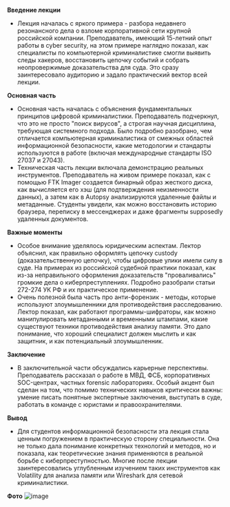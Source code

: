 **Введение лекции**

- Лекция началась с яркого примера - разбора недавнего резонансного дела о взломе корпоративной сети крупной российской компании. Преподаватель, имеющий 15-летний опыт работы в cyber security, на этом примере наглядно показал, как специалисты по компьютерной криминалистике смогли выявить следы хакеров, восстановить цепочку событий и собрать неопровержимые доказательства для суда. Это сразу заинтересовало аудиторию и задало практический вектор всей лекции.

**Основная часть**

- Основная часть началась с объяснения фундаментальных принципов цифровой криминалистики. Преподаватель подчеркнул, что это не просто "поиск вирусов", а строгая научная дисциплина, требующая системного подхода. Было подробно разобрано, чем отличается компьютерная криминалистика от смежных областей информационной безопасности, какие методологии и стандарты используются в работе (включая международные стандарты ISO 27037 и 27043).
- Техническая часть лекции включала демонстрацию реальных инструментов. Преподаватель на живом примере показал, как с помощью FTK Imager создается бинарный образ жесткого диска, как вычисляется его хэш (для подтверждения неизменности данных), а затем как в Autopsy анализируются удаленные файлы и метаданные. Студенты увидели, как можно восстановить историю браузера, переписку в мессенджерах и даже фрагменты supposedly удаленных документов.

**Важные моменты**
- Особое внимание уделялось юридическим аспектам. Лектор объяснил, как правильно оформлять цепочку custody (доказательственную цепочку), чтобы цифровые улики имели силу в суде. На примерах из российской судебной практики показал, как из-за неправильного оформления доказательств "проваливались" громкие дела о киберпреступлениях. Подробно разобрали статьи 272-274 УК РФ и их практическое применение.
- Очень полезной была часть про анти-форензик - методы, которые используют злоумышленники для противодействия расследованию. Лектор показал, как работают программы-шифраторы, как можно манипулировать метаданными и временными штампами, какие существуют техники противодействия анализу памяти. Это дало понимание, что хороший специалист должен мыслить и как защитник, и как потенциальный злоумышленник.

**Заключение**

- В заключительной части обсуждались карьерные перспективы. Преподаватель рассказал о работе в МВД, ФСБ, корпоративных SOC-центрах, частных forensic лабораториях. Особый акцент был сделан на том, что помимо технических навыков критически важны: умение писать понятные экспертные заключения, выступать в суде, работать в команде с юристами и правоохранителями.

**Вывод**

- Для студентов информационной безопасности эта лекция стала ценным погружением в практическую сторону специальности. Она не только дала понимание конкретных технологий и методов, но и показала, как теоретические знания применяются в реальной борьбе с киберпреступностью. Многие после лекции заинтересовались углубленным изучением таких инструментов как Volatility для анализа памяти или Wireshark для сетевой криминалистики.

**Фото**
![image](https://github.com/user-attachments/assets/596e3b8d-95c9-4675-88ee-e4da819ec388)
